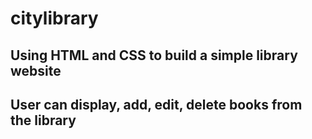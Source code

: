 # citylibrary
## Using HTML and CSS to build a simple library website
## User can display, add, edit, delete books from the library
